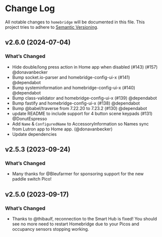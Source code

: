 # Change Log

All notable changes to `homebridge` will be documented in this file. This project tries to adhere to [Semantic Versioning](http://semver.org/).

## v2.6.0 (2024-07-04)

### What’s Changed

* Hide double/long press action in Home app when disabled (#143) (#157) @donavanbecker
* Bump socket.io-parser and homebridge-config-ui-x (#141) @dependabot
* Bump systeminformation and homebridge-config-ui-x (#140) @dependabot
* Bump class-validator and homebridge-config-ui-x (#139) @dependabot
* Bump fastify and homebridge-config-ui-x (#138) @dependabot
* Bump @babel/traverse from 7.22.20 to 7.23.2 (#130) @dependabot
* update README to include support for 4 button scene keypads (#131) @DonutEspresso
* Add `Name` & `ConfiguredName` to AccessoryInformation so Names sync from Lutron app to Home app. (@donavanbecker)
* Update dependencies

## v2.5.3 (2023-09-24)

### What’s Changed

* Many thanks for @Bleufarmer for sponsoring support for the new paddle switch Pico!

## v2.5.0 (2023-09-17)

### What’s Changed

* Thanks to @thibaulf, reconnection to the Smart Hub is fixed! You should see no more need to restart Homebridge due to your Picos and occupancy sensors stopping working.